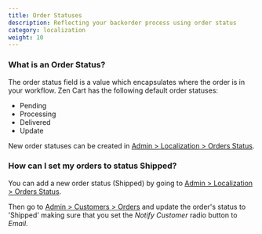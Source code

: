 ```yaml
---
title: Order Statuses
description: Reflecting your backorder process using order status
category: localization
weight: 10
---
```


### What is an Order Status? 

The order status field is a value which encapsulates where the order is in 
your workflow.  Zen Cart has the following default order statuses: 

- Pending
- Processing
- Delivered 
- Update 

New order statuses can be created in 
[Admin > Localization > Orders Status](/user/admin_pages/localization/orders_status/). 

### How can I set my orders to status Shipped? 

You can add a new order status (Shipped) by going to
[Admin > Localization > Orders Status](/user/admin_pages/localization/orders_status/). 

Then go to [Admin > Customers > Orders](/user/admin_pages/customers/customers/) and update the order's status to 'Shipped' making sure that you set the *Notify Customer* radio button to *Email*.

